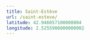 ```yaml
---
title: Saint-Estève
url: /saint-esteve/
latitude: 42.946057100000004
longitude: 2.5255908000000002
---
```

